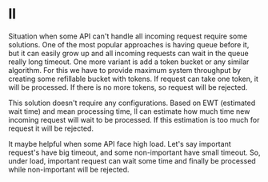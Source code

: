 # ll


Situation when some API can't handle all incoming request require some
solutions. One of the most popular approaches is having queue before it,
but it can easily grow up and all incoming requests can wait in the queue really long timeout.
One more variant is add a token bucket or any similar algorithm.
For this we have to provide maximum system throughput by creating some refillable bucket with tokens.
If request can take one token, it will be processed. If there is no more tokens, so request will be rejected.

This solution doesn't require any configurations. Based on EWT (estimated wait time) and 
mean processing time, ll can estimate how much time new incoming request will wait to be processed.
If this estimation is too much for request it will be rejected.

It maybe helpful when some API face high load. 
Let's say important request's have big timeout, and some non-important have small timeout.
So, under load, important request can wait some time and
finally be processed while non-important will be rejected. 
